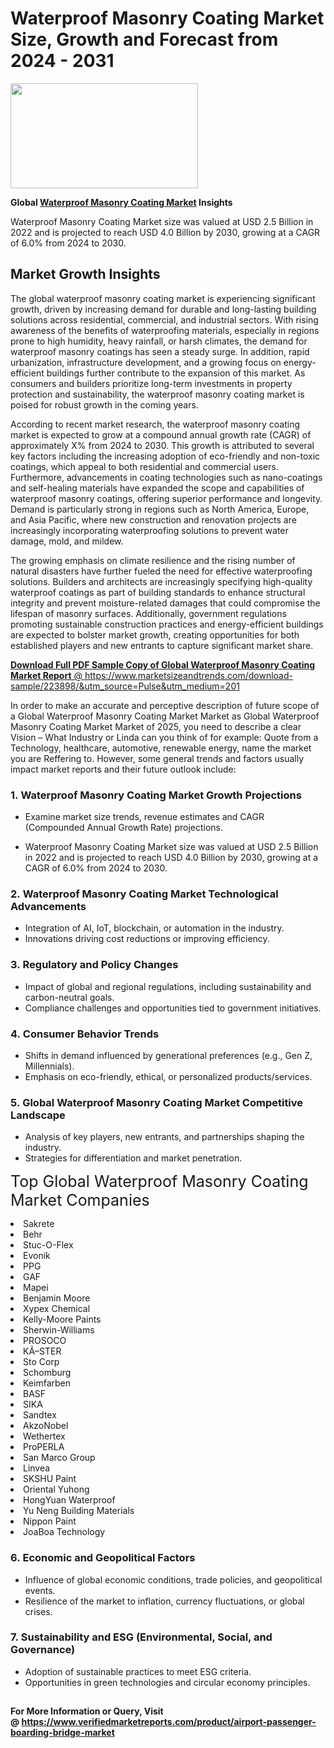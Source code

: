 <H1>Waterproof Masonry Coating Market Size, Growth and Forecast from 2024 - 2031</H1><img class="aligncenter size-medium wp-image-584254" src="https://thirdeyenews.in/wp-content/uploads/2024/09/Global-Market-Research-300x168.jpeg" alt="" width="300" height="168" /><p><strong>Global&nbsp;<a href="https://www.marketsizeandtrends.com/download-sample/223898/&amp;utm_source=Pulse&amp;utm_medium=201">Waterproof Masonry Coating Market</a> Insights</strong></p><p>Waterproof Masonry Coating Market size was valued at USD 2.5 Billion in 2022 and is projected to reach USD 4.0 Billion by 2030, growing at a CAGR of 6.0% from 2024 to 2030.</p><p><h2>Market Growth Insights</h2> <p>The global waterproof masonry coating market is experiencing significant growth, driven by increasing demand for durable and long-lasting building solutions across residential, commercial, and industrial sectors. With rising awareness of the benefits of waterproofing materials, especially in regions prone to high humidity, heavy rainfall, or harsh climates, the demand for waterproof masonry coatings has seen a steady surge. In addition, rapid urbanization, infrastructure development, and a growing focus on energy-efficient buildings further contribute to the expansion of this market. As consumers and builders prioritize long-term investments in property protection and sustainability, the waterproof masonry coating market is poised for robust growth in the coming years.</p> <p><a href="#"></a></p> <p>According to recent market research, the waterproof masonry coating market is expected to grow at a compound annual growth rate (CAGR) of approximately X% from 2024 to 2030. This growth is attributed to several key factors including the increasing adoption of eco-friendly and non-toxic coatings, which appeal to both residential and commercial users. Furthermore, advancements in coating technologies such as nano-coatings and self-healing materials have expanded the scope and capabilities of waterproof masonry coatings, offering superior performance and longevity. Demand is particularly strong in regions such as North America, Europe, and Asia Pacific, where new construction and renovation projects are increasingly incorporating waterproofing solutions to prevent water damage, mold, and mildew.</p> <p>The growing emphasis on climate resilience and the rising number of natural disasters have further fueled the need for effective waterproofing solutions. Builders and architects are increasingly specifying high-quality waterproof coatings as part of building standards to enhance structural integrity and prevent moisture-related damages that could compromise the lifespan of masonry surfaces. Additionally, government regulations promoting sustainable construction practices and energy-efficient buildings are expected to bolster market growth, creating opportunities for both established players and new entrants to capture significant market share.</p> <p><a href="#"></p><p><span class=""><strong>Download Full PDF Sample Copy of Global Waterproof Masonry Coating Market Report</strong> @ <a href="https://www.marketsizeandtrends.com/download-sample/223898/&amp;utm_source=Pulse&amp;utm_medium=201" target="_blank">https://www.marketsizeandtrends.com/download-sample/223898/&amp;utm_source=Pulse&amp;utm_medium=201</a></span></p><p>In order to make an accurate and perceptive description of future scope of a Global&nbsp;Waterproof Masonry Coating Market Market as Global&nbsp;Waterproof Masonry Coating Market Market of 2025, you need to describe a clear Vision &ndash; What Industry or Linda can you think of for example: Quote from a Technology, healthcare, automotive, renewable energy, name the market you are Reffering to. However, some general trends and factors usually impact market reports and their future outlook include:</p><h3>1.&nbsp;<strong>Waterproof Masonry Coating Market Growth Projections</strong></h3><ul><li>Examine market size trends, revenue estimates and CAGR (Compounded Annual Growth Rate) projections.</li><li><p>Waterproof Masonry Coating Market size was valued at USD 2.5 Billion in 2022 and is projected to reach USD 4.0 Billion by 2030, growing at a CAGR of 6.0% from 2024 to 2030.</p></li></ul><h3>2.&nbsp;<strong>Waterproof Masonry Coating Market Technological Advancements</strong></h3><ul><li>Integration of AI, IoT, blockchain, or automation in the industry.</li><li>Innovations driving cost reductions or improving efficiency.</li></ul><h3>3.&nbsp;<strong>Regulatory and Policy Changes</strong></h3><ul><li>Impact of global and regional regulations, including sustainability and carbon-neutral goals.</li><li>Compliance challenges and opportunities tied to government initiatives.</li></ul><h3>4.&nbsp;<strong>Consumer Behavior Trends</strong></h3><ul><li>Shifts in demand influenced by generational preferences (e.g., Gen Z, Millennials).</li><li>Emphasis on eco-friendly, ethical, or personalized products/services.</li></ul><h3>5.&nbsp;<strong>Global Waterproof Masonry Coating Market Competitive Landscape</strong></h3><ul><li>Analysis of key players, new entrants, and partnerships shaping the industry.</li><li>Strategies for differentiation and market penetration.</li></ul><p data-pm-slice="1 1 []"><span style="color: inherit; font-family: inherit; font-size: 25px;">Top Global Waterproof Masonry Coating Market Companies</span></p><div class="" data-test-id=""><p><li>Sakrete</li><li> Behr</li><li> Stuc-O-Flex</li><li> Evonik</li><li> PPG</li><li> GAF</li><li> Mapei</li><li> Benjamin Moore</li><li> Xypex Chemical</li><li> Kelly-Moore Paints</li><li> Sherwin-Williams</li><li> PROSOCO</li><li> KÃ–STER</li><li> Sto Corp</li><li> Schomburg</li><li> Keimfarben</li><li> BASF</li><li> SIKA</li><li> Sandtex</li><li> AkzoNobel</li><li> Wethertex</li><li> ProPERLA</li><li> San Marco Group</li><li> Linvea</li><li> SKSHU Paint</li><li> Oriental Yuhong</li><li> HongYuan Waterproof</li><li> Yu Neng Building Materials</li><li> Nippon Paint</li><li> JoaBoa Technology</li></p></div><h3>6.&nbsp;<strong>Economic and Geopolitical Factors</strong></h3><ul><li>Influence of global economic conditions, trade policies, and geopolitical events.</li><li>Resilience of the market to inflation, currency fluctuations, or global crises.</li></ul><h3>7.&nbsp;<strong>Sustainability and ESG (Environmental, Social, and Governance)</strong></h3><ul><li>Adoption of sustainable practices to meet ESG criteria.</li><li>Opportunities in green technologies and circular economy principles.</li></ul><h2><strong style="font-size: 14px;">For More Information or Query, Visit @&nbsp;</strong><a style="background-color: #ffffff; font-size: 14px;" href="https://www.marketsizeandtrends.com/report/waterproof-masonry-coating-market/" target="_blank">https://www.verifiedmarketreports.com/product/airport-passenger-boarding-bridge-market</a></h2>
